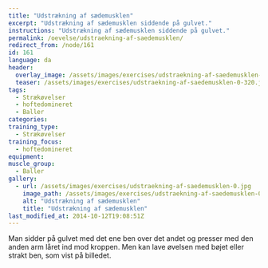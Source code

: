 ```yaml
---
title: "Udstrækning af sædemusklen"
excerpt: "Udstrækning af sædemusklen siddende på gulvet."
instructions: "Udstrækning af sædemusklen siddende på gulvet."
permalink: /oevelse/udstraekning-af-saedemusklen/
redirect_from: /node/161
id: 161
language: da
header:
  overlay_image: /assets/images/exercises/udstraekning-af-saedemusklen-0.jpg
  teaser: /assets/images/exercises/udstraekning-af-saedemusklen-0-320.jpg
tags:
  - Strækøvelser
  - hoftedomineret
  - Baller
categories:
training_type: 
  - Strækøvelser
training_focus: 
  - hoftedomineret
equipment:
muscle_group:
  - Baller
gallery:
  - url: /assets/images/exercises/udstraekning-af-saedemusklen-0.jpg
    image_path: /assets/images/exercises/udstraekning-af-saedemusklen-0-320.jpg
    alt: "Udstrækning af sædemusklen"
    title: "Udstrækning af sædemusklen"
last_modified_at: 2014-10-12T19:08:51Z
---
```


Man sidder på gulvet med det ene ben over det andet og presser med den anden arm låret ind mod kroppen. Men kan lave øvelsen med bøjet eller strakt ben, som vist på billedet.
